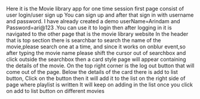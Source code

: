 Here it is the Movie library app for one time session
first page consist of user login/user sign up 
You can sign up and after that sign in with username and password.
I have already created a demo userName=Arindam and Password=ari@123 .You can use it to login
then after logging in it is navigated to the other page that is the movie library website
In the header that is top section there is searchbar to search the name of the movie,please search one at a time, and since it works on onblur event,so after typing the movie name please shift the cursor out of searchbox and click outside the searchbox then a card style page will appear containing the details of the movie.
On the top right corner is the log out button that will come out of the page.
Below the details of the card there is add to list button, Click on the button then it will add it to the list on the right side of page where playlist is written
It will keep on adding in the list once you click on add to list button on different movies

